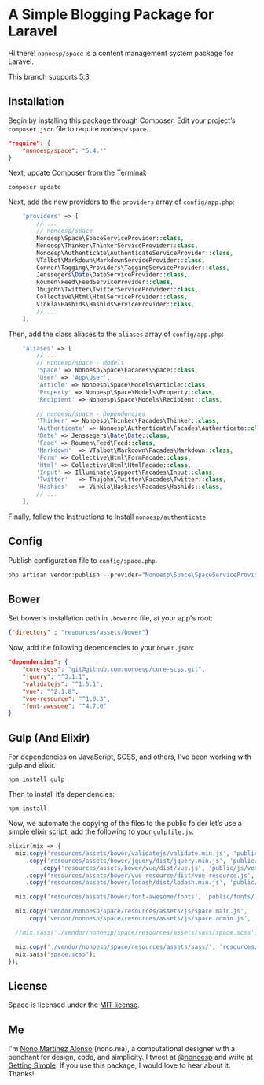 # A Simple Blogging Package for Laravel

Hi there! `nonoesp/space` is a content management system package for Laravel.

This branch supports 5.3.

## Installation

Begin by installing this package through Composer. Edit your project’s `composer.json` file to require `nonoesp/space`.

```json
"require": {
	"nonoesp/space": "5.4.*"
}
```

Next, update Composer from the Terminal:

```
composer update
```

Next, add the new providers to the `providers` array of `config/app.php`:

```php
	'providers' => [
		// ...
        // nonoesp/space
        Nonoesp\Space\SpaceServiceProvider::class,        
        Nonoesp\Thinker\ThinkerServiceProvider::class,  
        Nonoesp\Authenticate\AuthenticateServiceProvider::class,          
        VTalbot\Markdown\MarkdownServiceProvider::class,
        Conner\Tagging\Providers\TaggingServiceProvider::class,
        Jenssegers\Date\DateServiceProvider::class,
        Roumen\Feed\FeedServiceProvider::class,
        Thujohn\Twitter\TwitterServiceProvider::class,
        Collective\Html\HtmlServiceProvider::class,
        Vinkla\Hashids\HashidsServiceProvider::class,				
		// ...
	],
```

Then, add the class aliases to the `aliases` array of `config/app.php`:

```php
	'aliases' => [
		// ...
        // nonoesp/space - Models
        'Space' => Nonoesp\Space\Facades\Space::class,
        'User' => 'App\User',
        'Article' => Nonoesp\Space\Models\Article::class,    
        'Property' => Nonoesp\Space\Models\Property::class,
        'Recipient' => Nonoesp\Space\Models\Recipient::class,

        // nonoesp/space - Dependencies
        'Thinker' => Nonoesp\Thinker\Facades\Thinker::class,
        'Authenticate' => Nonoesp\Authenticate\Facades\Authenticate::class,
        'Date' => Jenssegers\Date\Date::class,
        'Feed' => Roumen\Feed\Feed::class,
        'Markdown'  => VTalbot\Markdown\Facades\Markdown::class,
        'Form' => Collective\Html\FormFacade::class,
        'Html' => Collective\Html\HtmlFacade::class,   
        'Input' => Illuminate\Support\Facades\Input::class,
        'Twitter'   => Thujohn\Twitter\Facades\Twitter::class,
        'Hashids'   => Vinkla\Hashids\Facades\Hashids::class,				
		// ...
	],
```

Finally, follow the [Instructions to Install `nonoesp/authenticate`](https://github.com/nonoesp/laravel-authenticate/tree/5.2)

## Config

Publish configuration file to `config/space.php`.

```php
php artisan vendor:publish --provider="Nonoesp\Space\SpaceServiceProvider" --tag=config
```

## Bower

Set bower's installation path in `.bowerrc` file, at your app's root:

```json
{"directory" : "resources/assets/bower"}
```

Now, add the following dependencies to your `bower.json`:

```json
"dependencies": {
	"core-scss": "git@github.com:nonoesp/core-scss.git",
	"jquery": "^3.1.1",
	"validatejs": "^1.5.1",
	"vue": "^2.1.8",
	"vue-resource": "^1.0.3",
	"font-awesome": "^4.7.0"
}
```

## Gulp (And Elixir)

For dependencies on JavaScript, SCSS, and others, I’ve been working with gulp and elixir.

```terminal
npm install gulp
```

Then to install it’s dependencies:

```terminal
npm install
```

Now, we automate the copying of the files to the public folder let’s use a simple elixir script, add the following to your `gulpfile.js`:

```php
elixir(mix => {
  mix.copy('resources/assets/bower/validatejs/validate.min.js', 'public/js/vendor/validate.min.js')
     .copy('resources/assets/bower/jquery/dist/jquery.min.js', 'public/js/vendor/jquery.min.js')
		 .copy('resources/assets/bower/vue/dist/vue.js', 'public/js/vendor/vue.js')
     .copy('resources/assets/bower/vue-resource/dist/vue-resource.js', 'public/js/vendor/vue-resource.js')
     .copy('resources/assets/bower/lodash/dist/lodash.min.js', 'public/js/vendor/lodash.min.js');

  mix.copy('resources/assets/bower/font-awesome/fonts', 'public/fonts/');

  mix.copy('vendor/nonoesp/space/resources/assets/js/space.main.js',  'public/js/space.main.js')
     .copy('vendor/nonoesp/space/resources/assets/js/space.admin.js', 'public/js/space.admin.js');

  //mix.sass('./vendor/nonoesp/space/resources/assets/sass/space.scss', 'public/css/space.css');

  mix.copy('./vendor/nonoesp/space/resources/assets/sass/', 'resources/assets/sass/');
  mix.sass('space.scss');
});
```

## License

Space is licensed under the [MIT license](http://opensource.org/licenses/MIT).

## Me

I'm [Nono Martínez Alonso](http://nono.ma) (nono.ma), a computational designer with a penchant for design, code, and simplicity. I tweet at [@nonoesp](http://www.twitter.com/nonoesp) and write at [Getting Simple](http://gettingsimple.com/). If you use this package, I would love to hear about it. Thanks!
